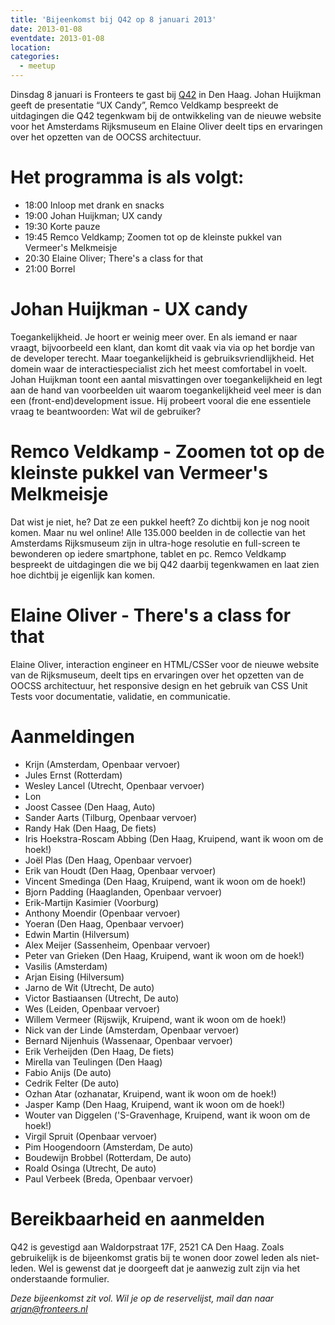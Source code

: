 ```yaml
---
title: 'Bijeenkomst bij Q42 op 8 januari 2013'
date: 2013-01-08
eventdate: 2013-01-08
location:
categories:
  - meetup
---
```


Dinsdag 8 januari is Fronteers te gast bij [Q42](http://www.q42.nl) in Den Haag. Johan Huijkman geeft de presentatie “UX Candy”, Remco Veldkamp bespreekt de uitdagingen die Q42 tegenkwam bij de ontwikkeling van de nieuwe website voor het Amsterdams Rijksmuseum en Elaine Oliver deelt tips en ervaringen over het opzetten van de OOCSS architectuur.

# Het programma is als volgt:

- 18:00 Inloop met drank en snacks
- 19:00 Johan Huijkman; UX candy
- 19:30 Korte pauze
- 19:45 Remco Veldkamp; Zoomen tot op de kleinste pukkel van Vermeer's Melkmeisje
- 20:30 Elaine Oliver; There's a class for that
- 21:00 Borrel

# Johan Huijkman - UX candy

Toegankelijkheid. Je hoort er weinig meer over. En als iemand er naar vraagt, bijvoorbeeld een klant, dan komt dit vaak via via op het bordje van de developer terecht. Maar toegankelijkheid is gebruiksvriendlijkheid. Het domein waar de interactiespecialist zich het meest comfortabel in voelt. Johan Huijkman toont een aantal misvattingen over toegankelijkheid en legt aan de hand van voorbeelden uit waarom toegankelijkheid veel meer is dan een (front-end)development issue. Hij probeert vooral die ene essentiele vraag te beantwoorden: Wat wil de gebruiker?

# Remco Veldkamp - Zoomen tot op de kleinste pukkel van Vermeer's Melkmeisje

Dat wist je niet, he? Dat ze een pukkel heeft? Zo dichtbij kon je nog nooit komen. Maar nu wel online! Alle 135.000 beelden in de collectie van het Amsterdams Rijksmuseum zijn in ultra-hoge resolutie en full-screen te bewonderen op iedere smartphone, tablet en pc. Remco Veldkamp bespreekt de uitdagingen die we bij Q42 daarbij tegenkwamen en laat zien hoe dichtbij je eigenlijk kan komen.

# Elaine Oliver - There's a class for that

Elaine Oliver, interaction engineer en HTML/CSSer voor de nieuwe website van de Rijksmuseum, deelt tips en ervaringen over het opzetten van de OOCSS architectuur, het responsive design en het gebruik van CSS Unit Tests voor documentatie, validatie, en communicatie.

# Aanmeldingen

- Krijn (Amsterdam, Openbaar vervoer)
- Jules Ernst (Rotterdam)
- Wesley Lancel (Utrecht, Openbaar vervoer)
- Lon
- Joost Cassee (Den Haag, Auto)
- Sander Aarts (Tilburg, Openbaar vervoer)
- Randy Hak (Den Haag, De fiets)
- Iris Hoekstra-Roscam Abbing (Den Haag, Kruipend, want ik woon om de hoek!)
- Joël Plas (Den Haag, Openbaar vervoer)
- Erik van Houdt (Den Haag, Openbaar vervoer)
- Vincent Smedinga (Den Haag, Kruipend, want ik woon om de hoek!)
- Bjorn Padding (Haaglanden, Openbaar vervoer)
- Erik-Martijn Kasimier (Voorburg)
- Anthony Moendir (Openbaar vervoer)
- Yoeran (Den Haag, Openbaar vervoer)
- Edwin Martin (Hilversum)
- Alex Meijer (Sassenheim, Openbaar vervoer)
- Peter van Grieken (Den Haag, Kruipend, want ik woon om de hoek!)
- Vasilis (Amsterdam)
- Arjan Eising (Hilversum)
- Jarno de Wit (Utrecht, De auto)
- Victor Bastiaansen (Utrecht, De auto)
- Wes (Leiden, Openbaar vervoer)
- Willem Vermeer (Rijswijk, Kruipend, want ik woon om de hoek!)
- Nick van der Linde (Amsterdam, Openbaar vervoer)
- Bernard Nijenhuis (Wassenaar, Openbaar vervoer)
- Erik Verheijden (Den Haag, De fiets)
- Mirella van Teulingen (Den Haag)
- Fabio Anijs (De auto)
- Cedrik Felter (De auto)
- Ozhan Atar (ozhanatar, Kruipend, want ik woon om de hoek!)
- Jasper Kamp (Den Haag, Kruipend, want ik woon om de hoek!)
- Wouter van Diggelen ('S-Gravenhage, Kruipend, want ik woon om de hoek!)
- Virgil Spruit (Openbaar vervoer)
- Pim Hoogendoorn (Amsterdam, De auto)
- Boudewijn Brobbel (Rotterdam, De auto)
- Roald Osinga (Utrecht, De auto)
- Paul Verbeek (Breda, Openbaar vervoer)

# Bereikbaarheid en aanmelden

Q42 is gevestigd aan Waldorpstraat 17F, 2521 CA Den Haag. Zoals gebruikelijk is de bijeenkomst gratis bij te wonen door zowel leden als niet-leden. Wel is gewenst dat je doorgeeft dat je aanwezig zult zijn via het onderstaande formulier.

_Deze bijeenkomst zit vol. Wil je op de reservelijst, mail dan naar <arjan@fronteers.nl>_
